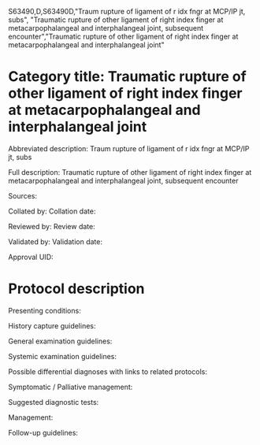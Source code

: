 S63490,D,S63490D,"Traum rupture of ligament of r idx fngr at MCP/IP jt, subs", "Traumatic rupture of other ligament of right index finger at metacarpophalangeal and interphalangeal joint, subsequent encounter","Traumatic rupture of other ligament of right index finger at metacarpophalangeal and interphalangeal joint"
# Category title: Traumatic rupture of other ligament of right index finger at metacarpophalangeal and interphalangeal joint

Abbreviated description: Traum rupture of ligament of r idx fngr at MCP/IP jt, subs

Full description: Traumatic rupture of other ligament of right index finger at metacarpophalangeal and interphalangeal joint, subsequent encounter

Sources:

Collated by:
Collation date:

Reviewed by:
Review date:

Validated by:
Validation date:

Approval UID:

# Protocol description

Presenting conditions:

History capture guidelines:

General examination guidelines:

Systemic examination guidelines:

Possible differential diagnoses with links to related protocols:

Symptomatic / Palliative management:

Suggested diagnostic tests:

Management:

Follow-up guidelines:
